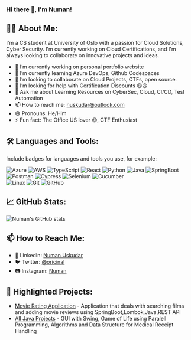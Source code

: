 ### Hi there 👋, I'm Numan!

## 👨‍💻 About Me:
I'm a CS student at University of Oslo with a passion for Cloud Solutions, Cyber Security. I'm currently working on Cloud Certifications, and I'm always looking to collaborate on innovative projects and ideas.

- 🔭 I’m currently working on personal portfolio website 
- 🌱 I’m currently learning Azure DevOps, Github Codespaces
- 👯 I’m looking to collaborate on Cloud Projects, CTFs, open source.
- 🤔 I’m looking for help with Certification Discounts :laughing::satisfied:
- 💬 Ask me about Learning Resources on CyberSec, Cloud, CI/CD, Test Automation
- 📫 How to reach me: nuskudar@outlook.com
- 😄 Pronouns: He/Him
- ⚡ Fun fact: The Office US lover :wink:, CTF Enthusiast

## 🛠️ Languages and Tools:
Include badges for languages and tools you use, for example:

![Azure](https://img.shields.io/badge/-Azure-0089D6?style=flat&logo=microsoftazure&logoColor=white)
![AWS](https://img.shields.io/badge/-AWS-232F3E?style=flat&logo=amazonaws&logoColor=white)
![TypeScript](https://img.shields.io/badge/-TypeScript-333333?style=flat&logo=typescript)
![React](https://img.shields.io/badge/-React-333333?style=flat&logo=react)
![Python](https://img.shields.io/badge/-Python-333333?style=flat&logo=python)
![Java](https://img.shields.io/badge/-Java-007396?style=flat&logo=java)
![SpringBoot](https://img.shields.io/badge/-SpringBoot-333333?style=flat&logo=springboot)<br>
![Postman](https://img.shields.io/badge/-Postman-333333?style=flat&logo=postman)
![Cypress](https://img.shields.io/badge/-Cypress-17202C?style=flat&logo=cypress&logoColor=white)
![Selenium](https://img.shields.io/badge/-Selenium-43B02A?style=flat&logo=selenium&logoColor=white)
![Cucumber](https://img.shields.io/badge/-Cucumber-23D96C?style=flat&logo=cucumber&logoColor=white) <br>
![Linux](https://img.shields.io/badge/-Linux-333333?style=flat&logo=linux)
![Git](https://img.shields.io/badge/-Git-333333?style=flat&logo=git)
![GitHub](https://img.shields.io/badge/-GitHub-333333?style=flat&logo=github)


## 📈 GitHub Stats:

![Numan's GitHub stats](https://github-readme-stats.vercel.app/api?username=nuskudar94&show_icons=true&theme=radical)

## 📫 How to Reach Me:
- 💼 LinkedIn: [Numan Uskudar](https://www.linkedin.com/in/numan-uskudar/)
- 🐦 Twitter: [@oricinal](https://twitter.com/numili_)
- 📷 Instagram: [Numan](https://instagram.com/bergensfyr)

## 🌟 Highlighted Projects:
- [Movie Rating Application](https://github.com/nuskudar94/MovieRating) - Application that deals with searching films and adding movie reviews using SpringBoot,Lombok,Java,REST API
- [All Java Projects](https://github.com/nuskudar94/javaProjects) - GUI with Swing, Game of Life using Paralell Programming, Algorithms and Data Structure for Medical Receipt Handling

<!-- Feel free to add more sections that are relevant to you -->

<!-- This is a comment in Markdown -->

<!--
**nuskudar94/nuskudar94** is a ✨ _special_ ✨ repository because its `README.md` (this file) appears on your GitHub profile.

Here are some ideas to get you started:

- 🔭 I’m currently working on ...
- 🌱 I’m currently learning ...
- 👯 I’m looking to collaborate on ...
- 🤔 I’m looking for help with ...
- 💬 Ask me about ...
- 📫 How to reach me: ...
- 😄 Pronouns: ...
- ⚡ Fun fact: ...
-->
